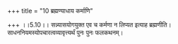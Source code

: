 +++
title = "10 ब्रह्मण्याधाय कर्माणि"

+++
।।5.10।। सन्न्यासयोगयुक्त एव च कर्मणा न लिप्यत इत्याह ब्रह्मणीति।
साधननियमस्योपचारत्वव्यावृत्त्यर्थं पुनः पुनः फलकथनम्।
